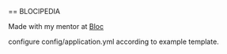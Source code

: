 == BLOCIPEDIA

Made with my mentor at [Bloc](bloc.io)

configure config/application.yml according to example template.